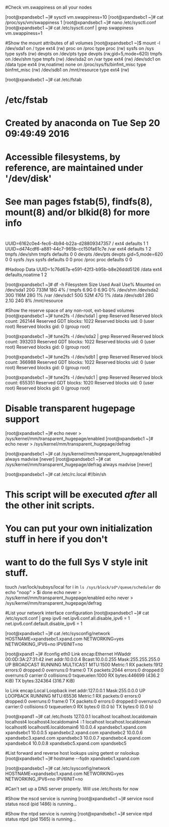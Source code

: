 #Check vm.swappiness on all your nodes

[root@xpandsebc1 ~]# sysctl vm.swappiness=10
[root@xpandsebc1 ~]# cat /proc/sys/vm/swappiness
1
[root@xpandsebc1 ~]# nano /etc/sysctl.conf
[root@xpandsebc1 ~]# cat /etc/sysctl.conf | grep swappiness
vm.swappiness=1

#Show the mount attributes of all volumes
[root@xpandsebc1 ~]$ mount -l
/dev/sda1 on / type ext4 (rw)
proc on /proc type proc (rw)
sysfs on /sys type sysfs (rw)
devpts on /dev/pts type devpts (rw,gid=5,mode=620)
tmpfs on /dev/shm type tmpfs (rw)
/dev/sda2 on /var type ext4 (rw)
/dev/sdc1 on /data type ext4 (rw,noatime)
none on /proc/sys/fs/binfmt_misc type binfmt_misc (rw)
/dev/sdb1 on /mnt/resource type ext4 (rw)

[root@xpandsebc1 ~]# cat /etc/fstab

#
# /etc/fstab
# Created by anaconda on Tue Sep 20 09:49:49 2016
#
# Accessible filesystems, by reference, are maintained under '/dev/disk'
# See man pages fstab(5), findfs(8), mount(8) and/or blkid(8) for more info
#
UUID=6162c0e4-fec6-4b94-b22a-d28809347357 /                       ext4    defaults        1 1
UUID=d474cdf6-a881-44c7-965b-cc150fa61c7e /var                    ext4    defaults        1 2
tmpfs                   /dev/shm                tmpfs   defaults        0 0
devpts                  /dev/pts                devpts  gid=5,mode=620  0 0
sysfs                   /sys                    sysfs   defaults        0 0
proc                    /proc                   proc    defaults        0 0


#Hadoop Data
UUID=1c76d67a-e591-42f3-b95b-b8e26ddd5126                               /data                   ext4    defaults,noatime        1 2


[root@xpandsebc1 ~]# df -h
Filesystem      Size  Used Avail Use% Mounted on
/dev/sda1        20G  733M   18G   4% /
tmpfs           6.9G     0  6.9G   0% /dev/shm
/dev/sda2        30G  116M   28G   1% /var
/dev/sdc1        50G   52M   47G   1% /data
/dev/sdb1        28G  2.1G   24G   8% /mnt/resource


#Show the reserve space of any non-root, ext-based volumes
[root@xpandsebc1 ~]# tune2fs -l /dev/sda1 | grep Reserved
Reserved block count:     262144
Reserved GDT blocks:      1022
Reserved blocks uid:      0 (user root)
Reserved blocks gid:      0 (group root)

[root@xpandsebc1 ~]# tune2fs -l /dev/sda2 | grep Reserved
Reserved block count:     393203
Reserved GDT blocks:      1022
Reserved blocks uid:      0 (user root)
Reserved blocks gid:      0 (group root)

[root@xpandsebc1 ~]# tune2fs -l /dev/sdb1 | grep Reserved
Reserved block count:     366988
Reserved GDT blocks:      1022
Reserved blocks uid:      0 (user root)
Reserved blocks gid:      0 (group root)

[root@xpandsebc1 ~]# tune2fs -l /dev/sdc1 | grep Reserved
Reserved block count:     655351
Reserved GDT blocks:      1020
Reserved blocks uid:      0 (user root)
Reserved blocks gid:      0 (group root)


# Disable transparent hugepage support
[root@xpandsebc1 ~]# echo never > /sys/kernel/mm/transparent_hugepage/enabled
[root@xpandsebc1 ~]# echo never > /sys/kernel/mm/transparent_hugepage/defrag

[root@xpandsebc1 ~]# cat /sys/kernel/mm/transparent_hugepage/enabled
always madvise [never]
[root@xpandsebc1 ~]# cat /sys/kernel/mm/transparent_hugepage/defrag
always madvise [never]

[root@xpandsebc1 ~]# cat /etc/rc.local
#!/bin/sh
#
# This script will be executed *after* all the other init scripts.
# You can put your own initialization stuff in here if you don't
# want to do the full Sys V style init stuff.

touch /var/lock/subsys/local
for i in `ls /sys/block/sd*/queue/scheduler`
do
echo "noop" > $i
done
echo never > /sys/kernel/mm/transparent_hugepage/enabled
echo never > /sys/kernel/mm/transparent_hugepage/defrag


#List your network interface configuration
[root@xpandsebc1 ~]# cat /etc/sysctl.conf | grep ipv6
net.ipv6.conf.all.disable_ipv6 = 1
net.ipv6.conf.default.disable_ipv6 = 1

[root@xpandsebc1 ~]#  cat /etc/sysconfig/network
HOSTNAME=xpandsebc1.xpand.com
NETWORKING=yes
NETWORKING_IPV6=no
IPV6INIT=no

[root@xpand1 ~]# ifconfig
eth0      Link encap:Ethernet  HWaddr 00:0D:3A:27:31:42
          inet addr:10.0.0.4  Bcast:10.0.0.255  Mask:255.255.255.0
          UP BROADCAST RUNNING MULTICAST  MTU:1500  Metric:1
          RX packets:1912 errors:0 dropped:0 overruns:0 frame:0
          TX packets:2044 errors:0 dropped:0 overruns:0 carrier:0
          collisions:0 txqueuelen:1000
          RX bytes:446699 (436.2 KiB)  TX bytes:324364 (316.7 KiB)

lo        Link encap:Local Loopback
          inet addr:127.0.0.1  Mask:255.0.0.0
          UP LOOPBACK RUNNING  MTU:65536  Metric:1
          RX packets:0 errors:0 dropped:0 overruns:0 frame:0
          TX packets:0 errors:0 dropped:0 overruns:0 carrier:0
          collisions:0 txqueuelen:0
          RX bytes:0 (0.0 b)  TX bytes:0 (0.0 b)


[root@xpand1 ~]# cat /etc/hosts
127.0.0.1   localhost localhost.localdomain localhost4 localhost4.localdomain4
::1         localhost localhost.localdomain localhost6 localhost6.localdomain6
10.0.0.4 xpandsebc1.xpand.com xpandsebc1
10.0.0.5 xpandsebc2.xpand.com xpandsebc2
10.0.0.6 xpandsebc3.xpand.com xpandsebc3
10.0.0.7 xpandsebc4.xpand.com xpandsebc4
10.0.0.8 xpandsebc5.xpand.com xpandsebc5

#List forward and reverse host lookups using getent or nslookup
[root@xpandsebc1 ~]# hostname --fqdn
xpandsebc1.xpand.com


[root@xpandsebc1 ~]#  cat /etc/sysconfig/network
HOSTNAME=xpandsebc1.xpand.com
NETWORKING=yes
NETWORKING_IPV6=no
IPV6INIT=no

#Can't set up a DNS server properly. Will use /etc/hosts for now


#Show the nscd service is running
[root@xpandsebc1 ~]# service nscd status
nscd (pid 1486) is running...

#Show the ntpd service is running
[root@xpandsebc1 ~]# service ntpd status
ntpd (pid  1565) is running...